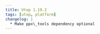 ```yaml
---
title: Utop 1.19.2
tags: [utop, platform]
changelog: |
  * Make ppx\_tools dependency optional
---
```


